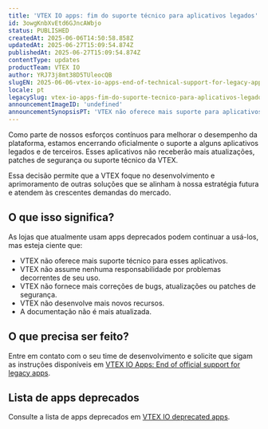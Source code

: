 ```yaml
---
title: 'VTEX IO apps: fim do suporte técnico para aplicativos legados'
id: 3owgKnbXvEtd6GJncAWbjo
status: PUBLISHED
createdAt: 2025-06-06T14:50:58.858Z
updatedAt: 2025-06-27T15:09:54.874Z
publishedAt: 2025-06-27T15:09:54.874Z
contentType: updates
productTeam: VTEX IO
author: YRJ73j8mt38D5TUleocQB
slugEN: 2025-06-06-vtex-io-apps-end-of-technical-support-for-legacy-apps
locale: pt
legacySlug: vtex-io-apps-fim-do-suporte-tecnico-para-aplicativos-legados
announcementImageID: 'undefined'
announcementSynopsisPT: 'VTEX não oferece mais suporte para aplicativos legados.'
---
```


Como parte de nossos esforços contínuos para melhorar o desempenho da plataforma, estamos encerrando oficialmente o suporte a alguns aplicativos legados e de terceiros. Esses aplicativos não receberão mais atualizações, patches de segurança ou suporte técnico da VTEX.

Essa decisão permite que a VTEX foque no desenvolvimento e aprimoramento de outras soluções que se alinham à nossa estratégia futura e atendem às crescentes demandas do mercado.

## O que isso significa?

As lojas que atualmente usam apps deprecados podem continuar a usá-los, mas esteja ciente que:

- VTEX não oferece mais suporte técnico para esses aplicativos.
- VTEX não assume nenhuma responsabilidade por problemas decorrentes de seu uso.
- VTEX não fornece mais correções de bugs, atualizações ou patches de segurança.
- VTEX não desenvolve mais novos recursos.
- A documentação não é mais atualizada.

## O que precisa ser feito?

Entre em contato com o seu time de desenvolvimento e solicite que sigam as instruções disponíveis em [VTEX IO Apps: End of official support for legacy apps](https://developers.vtex.com/updates/release-notes/2025-06-06-vtex-io-apps-end-of-official-support-for-legacy-apps).

## Lista de apps deprecados

Consulte a lista de apps deprecados em [VTEX IO deprecated apps](https://developers.vtex.com/docs/guides/vtex-io-deprecated-apps).
